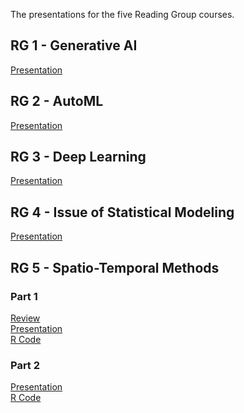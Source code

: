 
<!-- README.md is generated from README.Rmd. Please edit that file -->
<!-- https://marcozanotti.github.io/election-forecasting-review/ -->

The presentations for the five Reading Group courses.

## RG 1 - Generative AI

[Presentation](https://marcozanotti.github.io/reading-group-reviews/rg1_genai/genai_pres.pdf)

## RG 2 - AutoML

[Presentation](https://marcozanotti.github.io/reading-group-reviews/rg2_automl/automl_pres.pdf)

## RG 3 - Deep Learning

[Presentation](https://marcozanotti.github.io/reading-group-reviews/rg3_deeplearn/deeplearn_pres.pdf)

## RG 4 - Issue of Statistical Modeling

[Presentation](https://marcozanotti.github.io/reading-group-reviews/rg4_issueofstat/issueofstat_pres.pdf)

## RG 5 - Spatio-Temporal Methods

### Part 1

[Review](https://marcozanotti.github.io/reading-group-reviews/rg5_spatiotemp/spatiotemp_review_1.pdf)  
[Presentation](https://marcozanotti.github.io/reading-group-reviews/rg5_spatiotemp/spatiotemp_pres_1.pdf)  
[R
Code](https://marcozanotti.github.io/reading-group-reviews/rg5_spatiotemp/R/simulation_1.R)

### Part 2

[Presentation](https://marcozanotti.github.io/reading-group-reviews/rg5_spatiotemp/spatiotemp_pres_2.pdf)  
[R
Code](https://marcozanotti.github.io/reading-group-reviews/rg5_spatiotemp/R/analysis_2.R)
